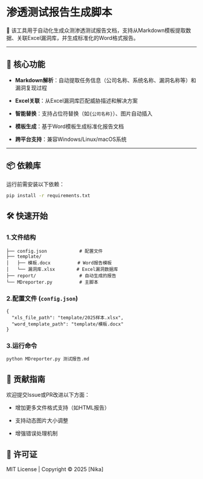 # 渗透测试报告生成脚本

📂 该工具用于自动化生成众测渗透测试报告文档，支持从Markdown模板提取数据、关联Excel漏洞库，并生成标准化的Word格式报告。

---

## 🚀 核心功能

- **Markdown解析**：自动提取任务信息（公司名称、系统名称、漏洞名称等）和漏洞复现过程

- **Excel关联**：从Excel漏洞库匹配威胁描述和解决方案

- **智能替换**：支持占位符替换（如`{公司名称}`）、图片自动插入

- **模板生成**：基于Word模板生成标准化报告文档

- **跨平台支持**：兼容Windows/Linux/macOS系统

---

## 📦 依赖库

运行前需安装以下依赖：

```bash
pip install -r requirements.txt
```

## 🛠️ 快速开始

### 1.文件结构

```
├── config.json            # 配置文件
├── template/
│   ├── 模板.docx          # Word报告模板
│   └── 漏洞库.xlsx        # Excel漏洞数据库
├── report/                # 自动生成的报告
└── MDreporter.py          # 主脚本
```

### 2.配置文件 (`config.json`)

```
{
  "xls_file_path": "template/2025样本.xlsx",
  "word_template_path": "template/模板.docx"
}
```

### 3.运行命令

```bash
python MDreporter.py 测试报告.md
```

## 🤝 贡献指南

欢迎提交Issue或PR改进以下方面：

- 增加更多文件格式支持（如HTML报告）

- 支持动态图片大小调整

- 增强错误处理机制

## 📄 许可证

MIT License | Copyright © 2025 [Nika]
